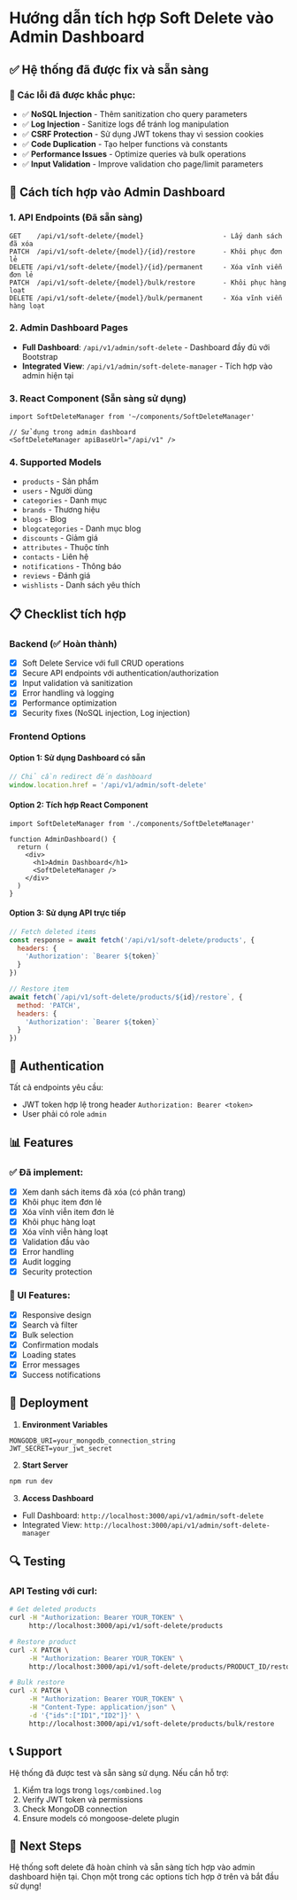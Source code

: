 # Hướng dẫn tích hợp Soft Delete vào Admin Dashboard

## ✅ Hệ thống đã được fix và sẵn sàng

### 🔧 Các lỗi đã được khắc phục:
- ✅ **NoSQL Injection** - Thêm sanitization cho query parameters
- ✅ **Log Injection** - Sanitize logs để tránh log manipulation
- ✅ **CSRF Protection** - Sử dụng JWT tokens thay vì session cookies
- ✅ **Code Duplication** - Tạo helper functions và constants
- ✅ **Performance Issues** - Optimize queries và bulk operations
- ✅ **Input Validation** - Improve validation cho page/limit parameters

## 🚀 Cách tích hợp vào Admin Dashboard

### 1. **API Endpoints** (Đã sẵn sàng)
```
GET    /api/v1/soft-delete/{model}                    - Lấy danh sách đã xóa
PATCH  /api/v1/soft-delete/{model}/{id}/restore       - Khôi phục đơn lẻ
DELETE /api/v1/soft-delete/{model}/{id}/permanent     - Xóa vĩnh viễn đơn lẻ
PATCH  /api/v1/soft-delete/{model}/bulk/restore       - Khôi phục hàng loạt
DELETE /api/v1/soft-delete/{model}/bulk/permanent     - Xóa vĩnh viễn hàng loạt
```

### 2. **Admin Dashboard Pages**
- **Full Dashboard**: `/api/v1/admin/soft-delete` - Dashboard đầy đủ với Bootstrap
- **Integrated View**: `/api/v1/admin/soft-delete-manager` - Tích hợp vào admin hiện tại

### 3. **React Component** (Sẵn sàng sử dụng)
```tsx
import SoftDeleteManager from '~/components/SoftDeleteManager'

// Sử dụng trong admin dashboard
<SoftDeleteManager apiBaseUrl="/api/v1" />
```

### 4. **Supported Models**
- `products` - Sản phẩm
- `users` - Người dùng
- `categories` - Danh mục
- `brands` - Thương hiệu
- `blogs` - Blog
- `blogcategories` - Danh mục blog
- `discounts` - Giảm giá
- `attributes` - Thuộc tính
- `contacts` - Liên hệ
- `notifications` - Thông báo
- `reviews` - Đánh giá
- `wishlists` - Danh sách yêu thích

## 📋 Checklist tích hợp

### Backend (✅ Hoàn thành)
- [x] Soft Delete Service với full CRUD operations
- [x] Secure API endpoints với authentication/authorization
- [x] Input validation và sanitization
- [x] Error handling và logging
- [x] Performance optimization
- [x] Security fixes (NoSQL injection, Log injection)

### Frontend Options

#### Option 1: Sử dụng Dashboard có sẵn
```javascript
// Chỉ cần redirect đến dashboard
window.location.href = '/api/v1/admin/soft-delete'
```

#### Option 2: Tích hợp React Component
```tsx
import SoftDeleteManager from './components/SoftDeleteManager'

function AdminDashboard() {
  return (
    <div>
      <h1>Admin Dashboard</h1>
      <SoftDeleteManager />
    </div>
  )
}
```

#### Option 3: Sử dụng API trực tiếp
```javascript
// Fetch deleted items
const response = await fetch('/api/v1/soft-delete/products', {
  headers: {
    'Authorization': `Bearer ${token}`
  }
})

// Restore item
await fetch(`/api/v1/soft-delete/products/${id}/restore`, {
  method: 'PATCH',
  headers: {
    'Authorization': `Bearer ${token}`
  }
})
```

## 🔐 Authentication

Tất cả endpoints yêu cầu:
- JWT token hợp lệ trong header `Authorization: Bearer <token>`
- User phải có role `admin`

## 📊 Features

### ✅ Đã implement:
- [x] Xem danh sách items đã xóa (có phân trang)
- [x] Khôi phục item đơn lẻ
- [x] Xóa vĩnh viễn item đơn lẻ
- [x] Khôi phục hàng loạt
- [x] Xóa vĩnh viễn hàng loạt
- [x] Validation đầu vào
- [x] Error handling
- [x] Audit logging
- [x] Security protection

### 🎨 UI Features:
- [x] Responsive design
- [x] Search và filter
- [x] Bulk selection
- [x] Confirmation modals
- [x] Loading states
- [x] Error messages
- [x] Success notifications

## 🚀 Deployment

1. **Environment Variables**
```env
MONGODB_URI=your_mongodb_connection_string
JWT_SECRET=your_jwt_secret
```

2. **Start Server**
```bash
npm run dev
```

3. **Access Dashboard**
- Full Dashboard: `http://localhost:3000/api/v1/admin/soft-delete`
- Integrated View: `http://localhost:3000/api/v1/admin/soft-delete-manager`

## 🔍 Testing

### API Testing với curl:
```bash
# Get deleted products
curl -H "Authorization: Bearer YOUR_TOKEN" \
     http://localhost:3000/api/v1/soft-delete/products

# Restore product
curl -X PATCH \
     -H "Authorization: Bearer YOUR_TOKEN" \
     http://localhost:3000/api/v1/soft-delete/products/PRODUCT_ID/restore

# Bulk restore
curl -X PATCH \
     -H "Authorization: Bearer YOUR_TOKEN" \
     -H "Content-Type: application/json" \
     -d '{"ids":["ID1","ID2"]}' \
     http://localhost:3000/api/v1/soft-delete/products/bulk/restore
```

## 📞 Support

Hệ thống đã được test và sẵn sàng sử dụng. Nếu cần hỗ trợ:
1. Kiểm tra logs trong `logs/combined.log`
2. Verify JWT token và permissions
3. Check MongoDB connection
4. Ensure models có mongoose-delete plugin

## 🎯 Next Steps

Hệ thống soft delete đã hoàn chỉnh và sẵn sàng tích hợp vào admin dashboard hiện tại. Chọn một trong các options tích hợp ở trên và bắt đầu sử dụng!